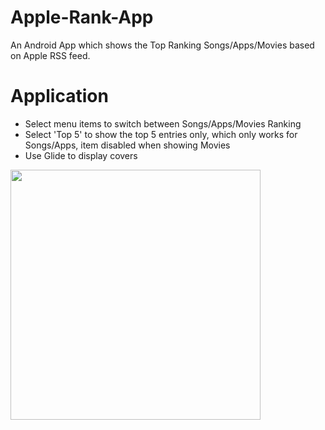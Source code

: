 # Apple-Rank-App
An Android App which shows the Top Ranking Songs/Apps/Movies based on Apple RSS feed.

# Application
- Select menu items to switch between Songs/Apps/Movies Ranking
- Select 'Top 5' to show the top 5 entries only, which only works for Songs/Apps, item disabled when showing Movies
- Use Glide to display covers<br/>

<img src="https://github.com/XiplusChenyu/Apple-Rank-App/blob/master/example/img_fixed.gif" width="400" />
